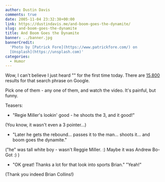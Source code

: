 ```yaml
---
author: Dustin Davis
comments: true
date: 2005-11-04 23:32:38+00:00
link: https://dustindavis.me/and-boom-goes-the-dynamite/
slug: and-boom-goes-the-dynamite
title: And Boom Goes the Dynamite
banner: ../banner.jpg
bannerCredit:
  'Photo by [Patrick Fore](https://www.patrickfore.com/) on
  [Unsplash](https://unsplash.com)'
categories:
  - Humor
---
```


Wow, I can't believe I just heard "" for the first time today. There are
[15,800](http://www.google.com/search?q=boom+goes+the+dynamite) results for that
search phrase on Google.

Pick one of them - any one of them, and watch the video. It's painful, but
funny.

Teasers:

- "Regie Miller's lookin' good - he shoots the 3, and it good!"

(You know, it wasn't even a 3 pointer...)

- "Later he gets the rebound... passes it to the man... shoots it... and boom
  goes the dynamite."

("he" was tall white boy - wasn't Reggie Miller. :) Maybe it was Andrew Bo-Got
:) )

- "OK great! Thanks a lot for that look into sports Brian." "Yeah!"

(Thank you indeed Brian Collins!)
